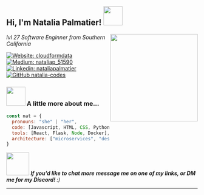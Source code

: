 <h2> Hi, I'm Natalia Palmatier! <img src="kirbyu.gif" width="50"></h2>
<img align='right' src="halo.gif" width="230">
<p><em>lvl 27 Software Enginner from Southern California </br>
</em></p>

[![Website: cloudformdata](https://img.shields.io/badge/-Portfolio-pink?style&logo=protonmail&logoColor=black&link=https://www.cloudformdata.com/)](https://www.cloudformdata.com/)
[![Medium: nataliap_51590](https://img.shields.io/badge/-Blog-black?style&logo=Medium&logoColor=white&link=https://www.medium.com/@nataliap_51590)](https://www.medium.com/@nataliap_51590)
[![Linkedin: nataliapalmatier](https://img.shields.io/badge/-nataliapalmatier-blue?style=flat-square&logo=Linkedin&logoColor=white&link=https://www.linkedin.com/in/natalia-palmatier/)](https://www.linkedin.com/in/natalia-palmatier/)
[![GitHub natalia-codes](https://img.shields.io/github/followers/natalia-codes?label=follow&style=social)](https://github.com/natalia-codes)


### <img src="https://media.giphy.com/media/VgCDAzcKvsR6OM0uWg/giphy.gif" width="50"> A little more about me...  

```javascript
const nat = {
  pronouns: "she" | "her",
  code: [Javascript, HTML, CSS, Python, C],
  tools: [React, Flask, Node, Docker],
  architecture: ["microservices", "design system pattern"]
}
```

<img src="https://media.giphy.com/media/LnQjpWaON8nhr21vNW/giphy.gif" width="60"> <em><b>If you'd like to chat more</b> <b>message me on one of my links, or DM me for my Discord! </b> :)</em>

---
